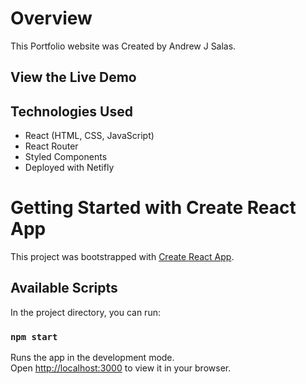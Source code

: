 # Overview

This Portfolio website was Created by Andrew J Salas.

## View the Live Demo

## Technologies Used

- React (HTML, CSS, JavaScript)
- React Router
- Styled Components
- Deployed with Netifly

# Getting Started with Create React App

This project was bootstrapped with [Create React App](https://github.com/facebook/create-react-app).

## Available Scripts

In the project directory, you can run:

### `npm start`

Runs the app in the development mode.\
Open [http://localhost:3000](http://localhost:3000) to view it in your browser.
